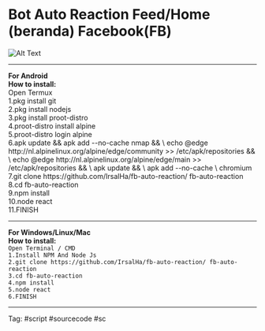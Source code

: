 # Bot Auto Reaction Feed/Home (beranda) Facebook(FB)
![Alt Text](https://github.com/IrsalHa/fb-auto-reaction/blob/main/pre.gif?raw=true)
<br>

<hr>
<b>
For Android
 <br>
How to install:</b><br>
Open Termux<br>
1.pkg install git<br>
2.pkg install nodejs <br>
3.pkg install proot-distro<br>
4.proot-distro install alpine<br>
5.proot-distro login alpine<br>
6.apk update && apk add --no-cache nmap && \
  echo @edge http://nl.alpinelinux.org/alpine/edge/community >> /etc/apk/repositories && \
  echo @edge http://nl.alpinelinux.org/alpine/edge/main >> /etc/apk/repositories && \
  apk update && \
  apk add --no-cache \
  chromium<br>
7.git clone https://github.com/IrsalHa/fb-auto-reaction/ fb-auto-reaction<br>
8.cd fb-auto-reaction <br>
9.npm install<br>
10.node react <br>
11.FINISH<br>
<hr>


<b>For Windows/Linux/Mac<br>
How to install:</b><br>
`Open Terminal / CMD`<br>
`1.Install NPM And Node Js` <br>
`2.git clone https://github.com/IrsalHa/fb-auto-reaction/ fb-auto-reaction`<br>
`3.cd fb-auto-reaction` <br>
`4.npm install`<br>
`5.node react `<br>
`6.FINISH`
<hr>

Tag:
#script #sourcecode #sc
